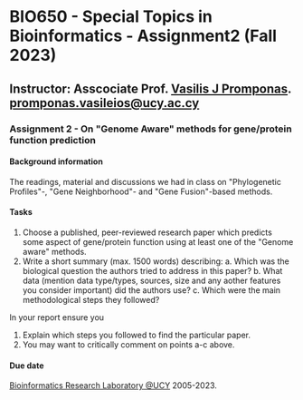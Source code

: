 # BIO650 - Special Topics in Bioinformatics - Assignment2 (Fall 2023)

## Instructor: Asscociate Prof. [Vasilis J Promponas](https://www.ucy.ac.cy/dir/el/component/comprofiler/userprofile/vprobon). [promponas.vasileios@ucy.ac.cy](mailto:promponas.vasileios@ucy.ac.cy)

### Assignment 2 - On "Genome Aware" methods for gene/protein function prediction


#### Background information
The readings, material and discussions we had in class on "Phylogenetic Profiles"-, "Gene Neighborhood"- and "Gene Fusion"-based methods.

#### Tasks
1. Choose a published, peer-reviewed research paper which predicts some aspect of gene/protein function using at least one of the "Genome aware" methods. 
2. Write a short summary (max. 1500 words) describing:
   a. Which was the biological question the authors tried to address in this paper?
   b. What data (mention data type/types, sources, size and any aother features you consider important) did the authors use?
   c. Which were the main methodological steps they followed?

In your report ensure you
1. Explain which steps you followed to find the particular paper.
2. You may want to critically comment on points a-c above.
   

#### Due date


[Bioinformatics Research Laboratory @UCY](https://vprobon.github.io/BRL-UCY) 2005-2023.
